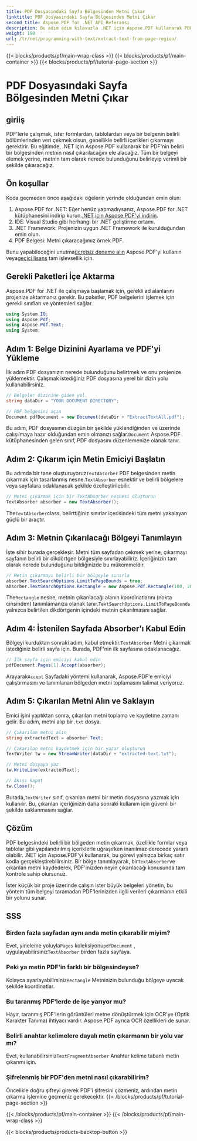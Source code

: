 ```yaml
---
title: PDF Dosyasındaki Sayfa Bölgesinden Metni Çıkar
linktitle: PDF Dosyasındaki Sayfa Bölgesinden Metni Çıkar
second_title: Aspose.PDF for .NET API Referansı
description: Bu adım adım kılavuzla .NET için Aspose.PDF kullanarak PDF'deki belirli bir bölgeden metni nasıl çıkaracağınızı öğrenin. Belgelerinizden metni verimli bir şekilde toplayın ve kaydedin.
weight: 190
url: /tr/net/programming-with-text/extract-text-from-page-region/
---
```


{{< blocks/products/pf/main-wrap-class >}}
{{< blocks/products/pf/main-container >}}
{{< blocks/products/pf/tutorial-page-section >}}

# PDF Dosyasındaki Sayfa Bölgesinden Metni Çıkar

## giriiş

PDF'lerle çalışmak, ister formlardan, tablolardan veya bir belgenin belirli bölümlerinden veri çekmek olsun, genellikle belirli içerikleri çıkarmayı gerektirir. Bu eğitimde, .NET için Aspose.PDF kullanarak bir PDF'nin belirli bir bölgesinden metnin nasıl çıkarılacağını ele alacağız. Tüm bir belgeyi elemek yerine, metnin tam olarak nerede bulunduğunu belirleyip verimli bir şekilde çıkaracağız.

## Ön koşullar

Koda geçmeden önce aşağıdaki öğelerin yerinde olduğundan emin olun:

1.  Aspose.PDF for .NET: Eğer henüz yapmadıysanız, Aspose.PDF for .NET kütüphanesini indirip kurun.[.NET için Aspose.PDF'yi indirin](https://releases.aspose.com/pdf/net/).
2. IDE: Visual Studio gibi herhangi bir .NET geliştirme ortamı.
3. .NET Framework: Projenizin uygun .NET Framework ile kurulduğundan emin olun.
4. PDF Belgesi: Metni çıkaracağımız örnek PDF.

 Bunu yapabileceğini unutma[ücretsiz deneme alın](https://releases.aspose.com/) Aspose.PDF'yi kullanın veya[geçici lisans](https://purchase.aspose.com/temporary-license/) tam işlevsellik için.

## Gerekli Paketleri İçe Aktarma

Aspose.PDF for .NET ile çalışmaya başlamak için, gerekli ad alanlarını projenize aktarmanız gerekir. Bu paketler, PDF belgelerini işlemek için gerekli sınıfları ve yöntemleri sağlar.

```csharp
using System.IO;
using Aspose.Pdf;
using Aspose.Pdf.Text;
using System;
```

## Adım 1: Belge Dizinini Ayarlama ve PDF'yi Yükleme

İlk adım PDF dosyanızın nerede bulunduğunu belirtmek ve onu projenize yüklemektir. Çalışmak istediğiniz PDF dosyasına yerel bir dizin yolu kullanabilirsiniz.

```csharp
// Belgeler dizinine giden yol.
string dataDir = "YOUR DOCUMENT DIRECTORY";

// PDF belgesini açın
Document pdfDocument = new Document(dataDir + "ExtractTextAll.pdf");
```

 Bu adım, PDF dosyasının düzgün bir şekilde yüklendiğinden ve üzerinde çalışılmaya hazır olduğundan emin olmanızı sağlar.`Document` Aspose.PDF kütüphanesinden gelen sınıf, PDF dosyasını düzenlemenize olanak tanır.

## Adım 2: Çıkarım için Metin Emiciyi Başlatın

 Bu adımda bir tane oluşturuyoruz`TextAbsorber` PDF belgesinden metin çıkarmak için tasarlanmış nesne.`TextAbsorber` esnektir ve belirli bölgelere veya sayfalara odaklanacak şekilde özelleştirilebilir.

```csharp
// Metni çıkarmak için bir TextAbsorber nesnesi oluşturun
TextAbsorber absorber = new TextAbsorber();
```

 The`TextAbsorber`class, belirttiğiniz sınırlar içerisindeki tüm metni yakalayan güçlü bir araçtır.

## Adım 3: Metnin Çıkarılacağı Bölgeyi Tanımlayın

İşte sihir burada gerçekleşir. Metni tüm sayfadan çekmek yerine, çıkarmayı sayfanın belirli bir dikdörtgen bölgesiyle sınırlayabiliriz. İçeriğinizin tam olarak nerede bulunduğunu bildiğinizde bu mükemmeldir.

```csharp
// Metin çıkarmayı belirli bir bölgeyle sınırla
absorber.TextSearchOptions.LimitToPageBounds = true;
absorber.TextSearchOptions.Rectangle = new Aspose.Pdf.Rectangle(100, 200, 250, 350);
```

 The`Rectangle` nesne, metnin çıkarılacağı alanın koordinatlarını (nokta cinsinden) tanımlamanıza olanak tanır.`TextSearchOptions.LimitToPageBounds` yalnızca belirtilen dikdörtgenin içindeki metnin çıkarılmasını sağlar.

## Adım 4: İstenilen Sayfada Absorber'ı Kabul Edin

 Bölgeyi kurduktan sonraki adım, kabul etmektir.`TextAbsorber` Metni çıkarmak istediğiniz belirli sayfa için. Burada, PDF'nin ilk sayfasına odaklanacağız.

```csharp
// İlk sayfa için emiciyi kabul edin
pdfDocument.Pages[1].Accept(absorber);
```

 Arayarak`Accept` Sayfadaki yöntemi kullanarak, Aspose.PDF'e emiciyi çalıştırmasını ve tanımlanan bölgeden metni toplamasını talimat veriyoruz.

## Adım 5: Çıkarılan Metni Alın ve Saklayın

 Emici işini yaptıktan sonra, çıkarılan metni toplama ve kaydetme zamanı gelir. Bu adım, metni alıp bir`.txt` dosya.

```csharp
// Çıkarılan metni alın
string extractedText = absorber.Text;

// Çıkarılan metni kaydetmek için bir yazar oluşturun
TextWriter tw = new StreamWriter(dataDir + "extracted-text.txt");

// Metni dosyaya yaz
tw.WriteLine(extractedText);

// Akışı kapat
tw.Close();
```

 Burada,`TextWriter` sınıf, çıkarılan metni bir metin dosyasına yazmak için kullanılır. Bu, çıkarılan içeriğinizin daha sonraki kullanım için güvenli bir şekilde saklanmasını sağlar.

## Çözüm

 PDF belgesindeki belirli bir bölgeden metin çıkarmak, özellikle formlar veya tablolar gibi yapılandırılmış içeriklerle uğraşırken inanılmaz derecede yararlı olabilir. .NET için Aspose.PDF'yi kullanarak, bu görevi yalnızca birkaç satır kodla gerçekleştirebilirsiniz. Bir bölge tanımlayarak, bir`TextAbsorber`ve çıkarılan metni kaydederek, PDF'inizden neyin çıkarılacağı konusunda tam kontrole sahip olursunuz.

İster küçük bir proje üzerinde çalışın ister büyük belgeleri yönetin, bu yöntem tüm belgeyi taramadan PDF'lerinizden ilgili verileri çıkarmanın etkili bir yolunu sunar.

## SSS

### Birden fazla sayfadan aynı anda metin çıkarabilir miyim?
 Evet, yineleme yoluyla`Pages` koleksiyonu`pdfDocument` , uygulayabilirsiniz`TextAbsorber` birden fazla sayfaya.

### Peki ya metin PDF'in farklı bir bölgesindeyse?
 Kolayca ayarlayabilirsiniz`Rectangle` Metninizin bulunduğu bölgeye uyacak şekilde koordinatlar.

### Bu taranmış PDF'lerde de işe yarıyor mu?
Hayır, taranmış PDF'lerin görüntüleri metne dönüştürmek için OCR'ye (Optik Karakter Tanıma) ihtiyacı vardır. Aspose.PDF ayrıca OCR özellikleri de sunar.

### Belirli anahtar kelimelere dayalı metin çıkarmanın bir yolu var mı?
 Evet, kullanabilirsiniz`TextFragmentAbsorber` Anahtar kelime tabanlı metin çıkarımı için.

### Şifrelenmiş bir PDF'den metni nasıl çıkarabilirim?
Öncelikle doğru şifreyi girerek PDF'i şifresini çözmeniz, ardından metin çıkarma işlemine geçmeniz gerekecektir.
{{< /blocks/products/pf/tutorial-page-section >}}

{{< /blocks/products/pf/main-container >}}
{{< /blocks/products/pf/main-wrap-class >}}

{{< blocks/products/products-backtop-button >}}
